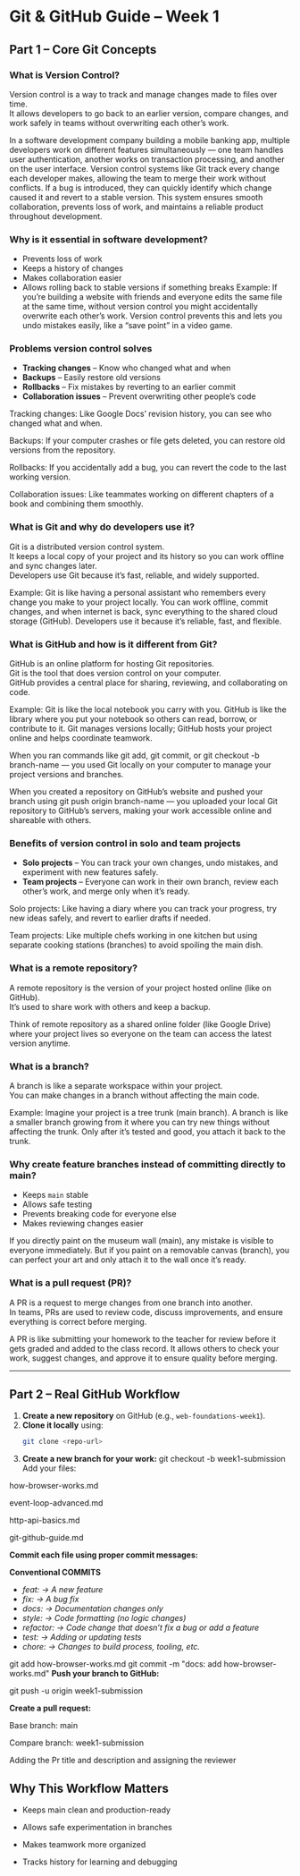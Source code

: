 # Git & GitHub Guide – Week 1

## Part 1 – Core Git Concepts

### What is Version Control?
Version control is a way to track and manage changes made to files over time.  
It allows developers to go back to an earlier version, compare changes, and work safely in teams without overwriting each other’s work.

In a software development company building a mobile banking app, multiple developers work on different features simultaneously — one team handles user authentication, another works on transaction processing, and another on the user interface. Version control systems like Git track every change each developer makes, allowing the team to merge their work without conflicts. If a bug is introduced, they can quickly identify which change caused it and revert to a stable version. This system ensures smooth collaboration, prevents loss of work, and maintains a reliable product throughout development.

### Why is it essential in software development?
- Prevents loss of work
- Keeps a history of changes
- Makes collaboration easier
- Allows rolling back to stable versions if something breaks
Example:
If you’re building a website with friends and everyone edits the same file at the same time, without version control you might accidentally overwrite each other’s work. Version control prevents this and lets you undo mistakes easily, like a “save point” in a video game.

### Problems version control solves
- **Tracking changes** – Know who changed what and when
- **Backups** – Easily restore old versions
- **Rollbacks** – Fix mistakes by reverting to an earlier commit
- **Collaboration issues** – Prevent overwriting other people’s code

Tracking changes: Like Google Docs’ revision history, you can see who changed what and when.

Backups: If your computer crashes or file gets deleted, you can restore old versions from the repository.

Rollbacks: If you accidentally add a bug, you can revert the code to the last working version.

Collaboration issues: Like teammates working on different chapters of a book and combining them smoothly.



### What is Git and why do developers use it?
Git is a distributed version control system.  
It keeps a local copy of your project and its history so you can work offline and sync changes later.  
Developers use Git because it’s fast, reliable, and widely supported.

Example:
Git is like having a personal assistant who remembers every change you make to your project locally. You can work offline, commit changes, and when internet is back, sync everything to the shared cloud storage (GitHub). Developers use it because it’s reliable, fast, and flexible.

### What is GitHub and how is it different from Git?
GitHub is an online platform for hosting Git repositories.  
Git is the tool that does version control on your computer.  
GitHub provides a central place for sharing, reviewing, and collaborating on code.

Example:
Git is like the local notebook you carry with you. GitHub is like the library where you put your notebook so others can read, borrow, or contribute to it. Git manages versions locally; GitHub hosts your project online and helps coordinate teamwork.

When you ran commands like git add, git commit, or git checkout -b branch-name — you used Git locally on your computer to manage your project versions and branches.

When you created a repository on GitHub’s website and pushed your branch using git push origin branch-name — you uploaded your local Git repository to GitHub’s servers, making your work accessible online and shareable with others.

### Benefits of version control in solo and team projects
- **Solo projects** – You can track your own changes, undo mistakes, and experiment with new features safely.
- **Team projects** – Everyone can work in their own branch, review each other’s work, and merge only when it’s ready.

Solo projects: Like having a diary where you can track your progress, try new ideas safely, and revert to earlier drafts if needed.

Team projects: Like multiple chefs working in one kitchen but using separate cooking stations (branches) to avoid spoiling the main dish.

### What is a remote repository?
A remote repository is the version of your project hosted online (like on GitHub).  
It’s used to share work with others and keep a backup.

Think of remote repository as a shared online folder (like Google Drive) where your project lives so everyone on the team can access the latest version anytime.

### What is a branch?
A branch is like a separate workspace within your project.  
You can make changes in a branch without affecting the main code.

Example:
Imagine your project is a tree trunk (main branch). A branch is like a smaller branch growing from it where you can try new things without affecting the trunk. Only after it’s tested and good, you attach it back to the trunk.

### Why create feature branches instead of committing directly to main?
- Keeps `main` stable
- Allows safe testing
- Prevents breaking code for everyone else
- Makes reviewing changes easier

If you directly paint on the museum wall (main), any mistake is visible to everyone immediately. But if you paint on a removable canvas (branch), you can perfect your art and only attach it to the wall once it’s ready.

### What is a pull request (PR)?
A PR is a request to merge changes from one branch into another.  
In teams, PRs are used to review code, discuss improvements, and ensure everything is correct before merging.

A PR is like submitting your homework to the teacher for review before it gets graded and added to the class record. It allows others to check your work, suggest changes, and approve it to ensure quality before merging.

---

## Part 2 – Real GitHub Workflow

1. **Create a new repository** on GitHub (e.g., `web-foundations-week1`).
2. **Clone it locally** using:
   ```bash
   git clone <repo-url>

3. **Create a new branch for your work:**
git checkout -b week1-submission
Add your files:

how-browser-works.md

event-loop-advanced.md

http-api-basics.md

git-github-guide.md

**Commit each file using proper commit messages:**

**Conventional COMMITS**
- _feat: → A new feature_
- _fix: → A bug fix_
- _docs: → Documentation changes only_
- _style: → Code formatting (no logic changes)_
- _refactor: → Code change that doesn’t fix a bug or add a feature_
- _test: → Adding or updating tests_
- _chore: → Changes to build process, tooling, etc._

git add how-browser-works.md
git commit -m "docs: add how-browser-works.md"
**Push your branch to GitHub:**

git push -u origin week1-submission

**Create a pull request:**

Base branch: main

Compare branch: week1-submission

Adding the Pr title and description and assigning the reviewer

## Why This Workflow Matters
- Keeps main clean and production-ready

- Allows safe experimentation in branches

- Makes teamwork more organized

- Tracks history for learning and debugging